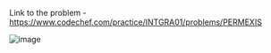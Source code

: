 Link to the problem - https://www.codechef.com/practice/INTGRA01/problems/PERMEXIS



![image](https://github.com/Haleshot/Competitive-Programming/assets/57552973/9dce4812-dc9f-4241-b983-c80ab0fd669a)
